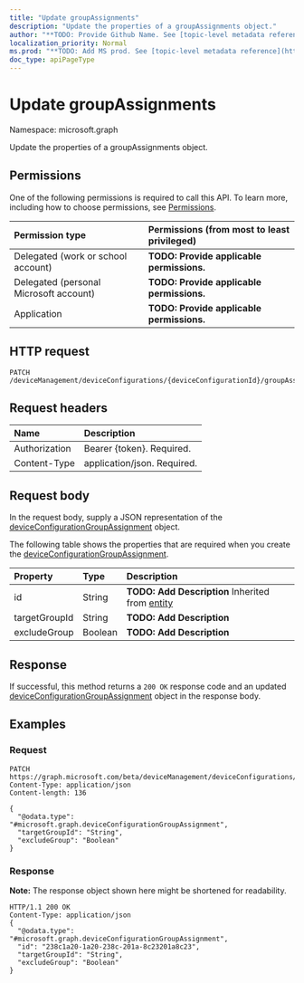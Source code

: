 ```yaml
---
title: "Update groupAssignments"
description: "Update the properties of a groupAssignments object."
author: "**TODO: Provide Github Name. See [topic-level metadata reference](https://msgo.azurewebsites.net/add/document/guidelines/metadata.html#topic-level-metadata)**"
localization_priority: Normal
ms.prod: "**TODO: Add MS prod. See [topic-level metadata reference](https://msgo.azurewebsites.net/add/document/guidelines/metadata.html#topic-level-metadata)**"
doc_type: apiPageType
---
```


# Update groupAssignments

Namespace: microsoft.graph

Update the properties of a groupAssignments object.

## Permissions
One of the following permissions is required to call this API. To learn more, including how to choose permissions, see [Permissions](/concepts/permissions-reference.md).

|Permission type|Permissions (from most to least privileged)|
|:---|:---|
|Delegated (work or school account)|**TODO: Provide applicable permissions.**|
|Delegated (personal Microsoft account)|**TODO: Provide applicable permissions.**|
|Application|**TODO: Provide applicable permissions.**|

## HTTP request

<!-- {
  "blockType": "ignored"
}
-->
``` http
PATCH /deviceManagement/deviceConfigurations/{deviceConfigurationId}/groupAssignments
```

## Request headers
|Name|Description|
|:---|:---|
|Authorization|Bearer {token}. Required.|
|Content-Type|application/json. Required.|

## Request body
In the request body, supply a JSON representation of the [deviceConfigurationGroupAssignment](../resources/intune-deviceconfigurationgroupassignment.md) object.

The following table shows the properties that are required when you create the [deviceConfigurationGroupAssignment](../resources/intune-deviceconfigurationgroupassignment.md).

|Property|Type|Description|
|:---|:---|:---|
|id|String|**TODO: Add Description** Inherited from [entity](../resources/entity.md)|
|targetGroupId|String|**TODO: Add Description**|
|excludeGroup|Boolean|**TODO: Add Description**|



## Response

If successful, this method returns a `200 OK` response code and an updated [deviceConfigurationGroupAssignment](../resources/intune-deviceconfigurationgroupassignment.md) object in the response body.

## Examples

### Request
<!-- {
  "blockType": "request",
  "name": "update_groupassignments"
}
-->
``` http
PATCH https://graph.microsoft.com/beta/deviceManagement/deviceConfigurations/{deviceConfigurationId}/groupAssignments
Content-Type: application/json
Content-length: 136

{
  "@odata.type": "#microsoft.graph.deviceConfigurationGroupAssignment",
  "targetGroupId": "String",
  "excludeGroup": "Boolean"
}
```


### Response
**Note:** The response object shown here might be shortened for readability.
<!-- {
  "blockType": "response",
  "truncated": true
}
-->
``` http
HTTP/1.1 200 OK
Content-Type: application/json
{
  "@odata.type": "#microsoft.graph.deviceConfigurationGroupAssignment",
  "id": "238c1a20-1a20-238c-201a-8c23201a8c23",
  "targetGroupId": "String",
  "excludeGroup": "Boolean"
}
```

